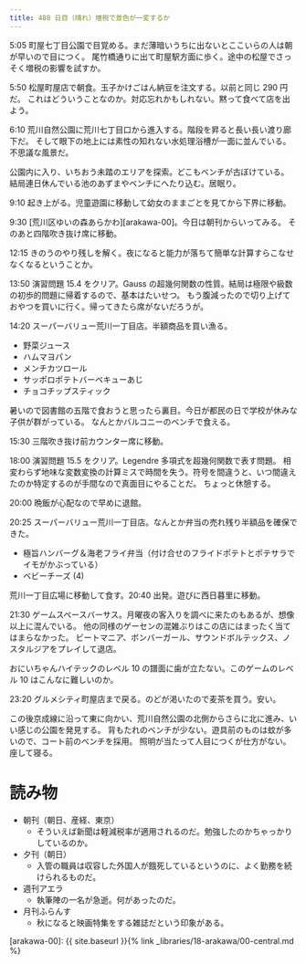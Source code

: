 ```yaml
---
title: 488 日目（晴れ）増税で景色が一変するか
---
```


5:05 町屋七丁目公園で目覚める。まだ薄暗いうちに出ないとここいらの人は朝が早いので目につく。
尾竹橋通りに出て町屋駅方面に歩く。途中の松屋でさっそく増税の影響を試すか。

5:50 松屋町屋店で朝食。玉子かけごはん納豆を注文する。以前と同じ 290 円だ。
これはどういうことなのか。対応忘れかもしれない。黙って食べて店を出よう。

6:10 荒川自然公園に荒川七丁目口から進入する。階段を昇ると長い長い渡り廊下だ。
そして眼下の地上には素性の知れない水処理浴槽が一面に並んでいる。不思議な風景だ。

公園内に入り、いちおう未踏のエリアを探索。どこもベンチが古ぼけている。
結局連日休んでいる池のあずまやベンチにへたり込む。居眠り。

9:10 起き上がる。児童遊園に移動して幼女のままごとを見てから下界に移動。

9:30 [荒川区ゆいの森あらかわ][arakawa-00]。今日は朝刊からいってみる。
そのあと四階吹き抜け席に移動。

12:15 きのうのやり残しを解く。夜になると能力が落ちて簡単な計算すらこなせなくなるということか。

13:50 演習問題 15.4 をクリア。Gauss の超幾何関数の性質。結局は極限や級数の初歩的問題に帰着するので、基本はたいせつ。
もう腹減ったので切り上げておやつを買いに行く。帰ってきたら席がないだろうが。

14:20 スーパーバリュー荒川一丁目店。半額商品を買い漁る。
* 野菜ジュース
* ハムマヨパン
* メンチカツロール
* サッポロポテトバーベキューあじ
* チョコチップスティック

暑いので図書館の五階で食おうと思ったら裏目。今日が都民の日で学校が休みな子供が群がっている。
なんとかバルコニーのベンチで食える。

15:30 三階吹き抜け前カウンター席に移動。

18:00 演習問題 15.5 をクリア。Legendre 多項式を超幾何関数で表す問題。
相変わらず地味な変数変換の計算ミスで時間を失う。符号を間違うと、いつ間違えたのか特定するのが手間なので真面目にやることだ。
ちょっと休憩する。

20:00 晩飯が心配なので早めに退館。

20:25 スーパーバリュー荒川一丁目店。なんとか弁当の売れ残り半額品を確保できた。
* 極旨ハンバーグ＆海老フライ弁当（付け合せのフライドポテトとポテサラでイモがかぶっている）
* ベビーチーズ (4)

荒川一丁目広場に移動して食す。20:40 出発。遊びに西日暮里に移動。

21:30 ゲームスペースバーサス。月曜夜の客入りを調べに来たのもあるが、想像以上に混んでいる。
他の同様のゲーセンの混雑ぶりはこの店にはまったく当てはまらなかった。
ビートマニア、ボンバーガール、サウンドボルテックス、ノスタルジアをプレイして退店。

おにいちゃんハイテックのレベル 10 の譜面に歯が立たない。このゲームのレベル 10 はこんなに難しいのか。

23:20 グルメシティ町屋店まで戻る。のどが渇いたので麦茶を買う。安い。

この後京成線に沿って東に向かい、荒川自然公園の北側からさらに北に進み、いい感じの公園を発見する。
背もたれのベンチが少ない。遊具前のものは蚊が多いので、コート前のベンチを採用。
照明が当たって人目につくが仕方がない。座して寝る。

# 読み物

* 朝刊（朝日、産経、東京）
  * そういえば新聞は軽減税率が適用されるのだ。勉強したのかちゃっかりしているのか。
* 夕刊（朝日）
  * 入管の職員は収容した外国人が餓死しているというのに、よく勤務を続けられるものだ。
* 週刊アエラ
  * 執筆陣の一名が急逝。何があったのだ。
* 月刊ふらんす
  * 秋になると映画特集をする雑誌だという印象がある。

[arakawa-00]: {{ site.baseurl }}{% link _libraries/18-arakawa/00-central.md %}
